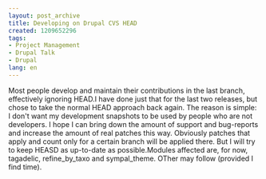```yaml
---
layout: post_archive
title: Developing on Drupal CVS HEAD
created: 1209652296
tags:
- Project Management
- Drupal Talk
- Drupal
lang: en
---
```

Most people develop and maintain their contributions in the last branch, effectively ignoring HEAD.I have done just that for the last two releases, but chose to take the normal HEAD approach back again. The reason is simple: I don't want my development snapshots to be used by people who are not developers. I hope I can bring down the amount of support and bug-reports and increase the amount of real patches this way. Obviously patches that apply and count only for a certain branch will be applied there. But I will try to keep HEASD as up-to-date as possible.Modules affected are, for now, tagadelic, refine_by_taxo and sympal_theme. OTher may follow (provided I find time).
